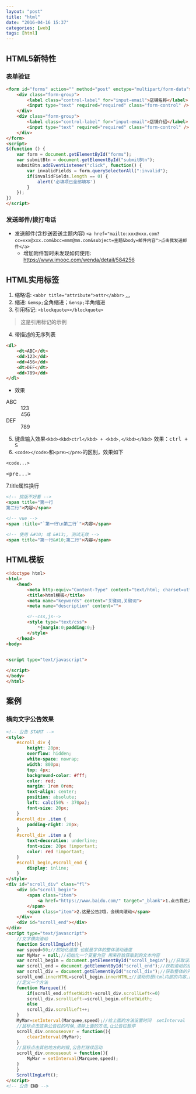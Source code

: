 ```yaml
---
layout: "post"
title: "html"
date: "2016-04-16 15:37"
categories: [web]
tags: [html]
---
```


## HTML5新特性

### 表单验证

```html
<form id="forms" action="" method="post" enctype="multipart/form-data">
    <div class="form-group">
        <label class="control-label" for="input-email">店铺名称</label>
        <input type="text" required="required" class="form-control" />
    </div>
    <div class="form-group">
        <label class="control-label" for="input-email">店铺介绍</label>
        <input type="text" required="required" class="form-control" />
    </div>
</form>
<script>
$(function () {
    var form = document.getElementById("forms");
    var submitBtn = document.getElementById("submitBtn");
    submitBtn.addEventListener("click", function() {
        var invalidFields = form.querySelectorAll(":invalid");
        if(invalidFields.length == 0) {
            alert('必填项已全部填写')
        }
    });
})
</script>
```

### 发送邮件/拨打电话

- 发送邮件(含抄送密送主题内容) `<a href="mailto:xxx@xxx.com?cc=xxx@xxx.com&bcc=mmm@mm.com&subject=主题&body=邮件内容">点击我发送邮件</a>`
    - 增加附件暂时未发现如何使用: https://www.imooc.com/wenda/detail/584256


## HTML实用标签

1. 缩略语: `<abbr title="attribute">attr</abbr>` <abbr title="省略的话">...</abbr>
2. 缩进: `&emsp;`全角缩进；`&ensp;`半角缩进
3. 引用标记: `<blockquote></blockquote>`

<blockquote>这是引用标记的示例</blockquote>

4. 带描述的无序列表

```html
<dl>
    <dt>ABC</dt>
    <dd>123</dd>
    <dd>456</dd>
    <dt>DEF</dt>
    <dd>789</dd>
</dl>
```
- 效果

<dl>
    <dt>ABC</dt>
    <dd>123</dd>
    <dd>456</dd>
    <dt>DEF</dt>
    <dd>789</dd>
</dl>

5. 键盘输入效果`<kbd><kbd>ctrl</kbd> + <kbd>,</kbd></kbd>` 效果：<kbd><kbd>ctrl</kbd> + <kbd>S</kbd></kbd>
6. `<code></code>`和`<pre></pre>`的区别，效果如下

<code>&lt;code...&gt;</code>
<pre>&lt;pre...&gt;</pre>

7.title属性换行

```html
<!-- 排版不好看 -->
<span title="第一行
第二行">内容</span>

<!-- vue -->
<span :title="`第一行\n第二行`">内容</span> 

<!-- 使用 &#10; 或 &#13;, 测试无效 -->
<span title="第一行&#10;第二行">内容</span> 
```

## HTML模板

```html
<!doctype html>
<html>
	<head>
		<meta http-equiv="Content-Type" content="text/html; charset=utf-8">
		<title>html模板</title>
		<meta name="keywords" content="关键词,关键词">
		<meta name="description" content="">

		<!--css,js-->
		<style type="text/css">
			*{margin:0;padding:0;}
		</style>
	</head>
<body>


<script type="text/javascript">
	
</script>
</body>
</html>
```

## 案例

### 横向文字公告效果

```html
<!-- 公告 START -->
<style>
    #scroll_div {
        height: 28px;
        overflow: hidden;
        white-space: nowrap;
        width: 800px;
        top: 4px;
        background-color: #fff;
        color: red;
        margin: 1rem 0rem;
        text-align: center;
        position: absolute;
        left: calc(50% - 370px);
        font-size: 20px;
    }
    #scroll_div .item {
        padding-right: 20px;
    }
    #scroll_div .item a {
        text-decoration: underline;
        font-size: 20px !important;
        color: red !important;
    }
    #scroll_begin,#scroll_end {
        display: inline;
    }
</style>
<div id="scroll_div" class="fl">
    <div id="scroll_begin">
        <span class="item">
            <a href="https://www.baidu.com/" target="_blank">1.点击我进入百度</a>
        </span>
        <span class="item">2.这是公告2哦，会横向滚动</span>
    </div>
    <div id="scroll_end"></div>
</div>
<script type="text/javascript">
    //文字横向滚动
    function ScrollImgLeft(){
    var speed=50;//初始化速度 也就是字体的整体滚动速度
    var MyMar = null;//初始化一个变量为空 用来存放获取到的文本内容
    var scroll_begin = document.getElementById("scroll_begin");//获取滚动的开头id
    var scroll_end = document.getElementById("scroll_end");//获取滚动的结束id
    var scroll_div = document.getElementById("scroll_div");//获取整体的开头id
    scroll_end.innerHTML=scroll_begin.innerHTML;//滚动的是html内部的内容,原生知识!
    //定义一个方法
    function Marquee(){
        if(scroll_end.offsetWidth-scroll_div.scrollLeft<=0)
        scroll_div.scrollLeft-=scroll_begin.offsetWidth;
        else
        scroll_div.scrollLeft++;
    }
    MyMar=setInterval(Marquee,speed);//给上面的方法设置时间  setInterval
    //鼠标点击这条公告栏的时候,清除上面的方法,让公告栏暂停
    scroll_div.onmouseover = function(){
        clearInterval(MyMar);
    }
    //鼠标点击其他地方的时候,公告栏继续运动
    scroll_div.onmouseout = function(){
        MyMar = setInterval(Marquee,speed);
    }
    }
    ScrollImgLeft();
</script>
<!-- 公告 END -->
```
